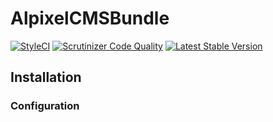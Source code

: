 
AlpixelCMSBundle
=================

[![StyleCI](https://styleci.io/repos/50039486/shield)](https://styleci.io/repos/50039486)
[![Scrutinizer Code Quality](https://scrutinizer-ci.com/g/alpixel/AlpixelCMSBundle/badges/quality-score.png?b=master)](https://scrutinizer-ci.com/g/alpixel/AlpixelCMSBundle/?branch=master)
[![Latest Stable Version](https://poser.pugx.org/alpixel/cmsbundle/v/stable)](https://packagist.org/packages/alpixel/cmsbundle)

## Installation


### Configuration

